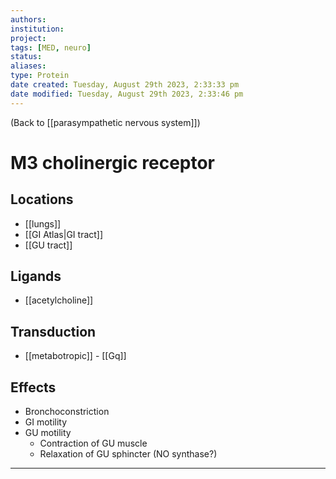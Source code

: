 ```yaml
---
authors: 
institution: 
project: 
tags: [MED, neuro]
status: 
aliases: 
type: Protein
date created: Tuesday, August 29th 2023, 2:33:33 pm
date modified: Tuesday, August 29th 2023, 2:33:46 pm
---
```


(Back to [[parasympathetic nervous system]])

# M3 cholinergic receptor
## Locations
- [[lungs]]
- [[GI Atlas|GI tract]]
- [[GU tract]]
## Ligands
- [[acetylcholine]]
## Transduction
- [[metabotropic]] - [[Gq]]
## Effects
- Bronchoconstriction
- GI motility
- GU motility
	- Contraction of GU muscle
	- Relaxation of GU sphincter (NO synthase?)

---
